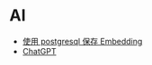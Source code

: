 # AI

- [使用 postgresql 保存 Embedding](%E4%BD%BF%E7%94%A8postgresql%E4%BF%9D%E5%AD%98Embedding.md)
- [ChatGPT](ChatGPT/index)
